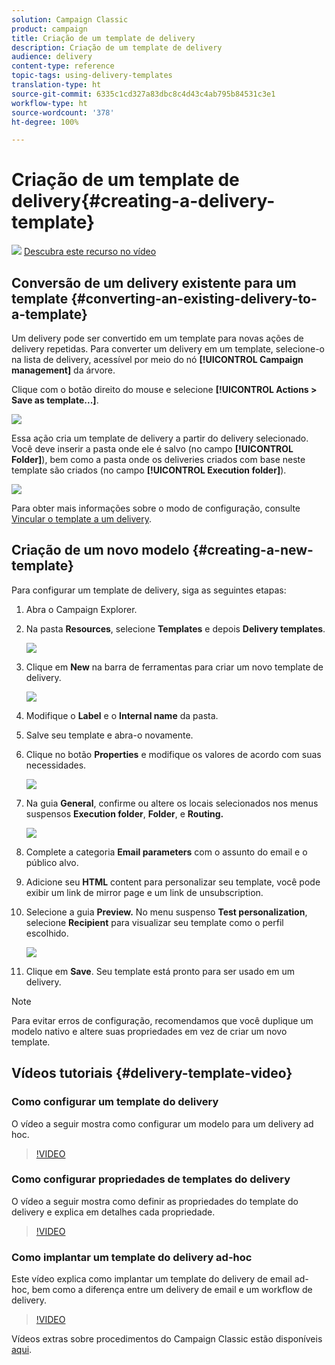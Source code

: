 ```yaml
---
solution: Campaign Classic
product: campaign
title: Criação de um template de delivery
description: Criação de um template de delivery
audience: delivery
content-type: reference
topic-tags: using-delivery-templates
translation-type: ht
source-git-commit: 6335c1cd327a83dbc8c4d43c4ab795b84531c3e1
workflow-type: ht
source-wordcount: '378'
ht-degree: 100%

---
```



# Criação de um template de delivery{#creating-a-delivery-template}

![](assets/do-not-localize/how-to-video.png) [Descubra este recurso no vídeo](#delivery-template-video)

## Conversão de um delivery existente para um template {#converting-an-existing-delivery-to-a-template}

Um delivery pode ser convertido em um template para novas ações de delivery repetidas. Para converter um delivery em um template, selecione-o na lista de delivery, acessível por meio do nó **[!UICONTROL Campaign management]** da árvore.

Clique com o botão direito do mouse e selecione **[!UICONTROL Actions > Save as template...]**.

![](assets/s_ncs_user_campaign_save_as_scenario.png)

Essa ação cria um template de delivery a partir do delivery selecionado. Você deve inserir a pasta onde ele é salvo (no campo **[!UICONTROL Folder]**), bem como a pasta onde os deliveries criados com base neste template são criados (no campo **[!UICONTROL Execution folder]**).

![](assets/s_ncs_user_campaign_save_as_scenario_a.png)

Para obter mais informações sobre o modo de configuração, consulte [Vincular o template a um delivery](../../delivery/using/creating-a-delivery-from-a-template.md#linking-the-template-to-a-delivery).

## Criação de um novo modelo {#creating-a-new-template}

Para configurar um template de delivery, siga as seguintes etapas:

1. Abra o Campaign Explorer.
1. Na pasta **Resources**, selecione **Templates** e depois **Delivery templates**.

   ![](assets/delivery_template_1.png)

1. Clique em **New** na barra de ferramentas para criar um novo template de delivery.

   ![](assets/delivery_template_2.png)

1. Modifique o **Label** e o **Internal name** da pasta.
1. Salve seu template e abra-o novamente.
1. Clique no botão **Properties** e modifique os valores de acordo com suas necessidades.

   ![](assets/delivery_template_3.png)

1. Na guia **General**, confirme ou altere os locais selecionados nos menus suspensos **Execution folder**, **Folder**, e **Routing.**

   ![](assets/delivery_template_4.png)

1. Complete a categoria **Email parameters** com o assunto do email e o público alvo.
1. Adicione seu **HTML** content para personalizar seu template, você pode exibir um link de mirror page e um link de unsubscription.
1. Selecione a guia **Preview.** No menu suspenso **Test personalization**, selecione **Recipient** para visualizar seu template como o perfil escolhido.

   ![](assets/delivery_template_5.png)

1. Clique em **Save**. Seu template está pronto para ser usado em um delivery.

>[!NOTE]
>
>Para evitar erros de configuração, recomendamos que você duplique um modelo nativo e altere suas propriedades em vez de criar um novo template.

## Vídeos tutoriais {#delivery-template-video}

### Como configurar um template do delivery

O vídeo a seguir mostra como configurar um modelo para um delivery ad hoc.

>[!VIDEO](https://video.tv.adobe.com/v/24066?quality=12&captions=por_br)

### Como configurar propriedades de templates do delivery

O vídeo a seguir mostra como definir as propriedades do template do delivery e explica em detalhes cada propriedade.

>[!VIDEO](https://video.tv.adobe.com/v/24067?quality=12&captions=por_br)

### Como implantar um template do delivery ad-hoc

Este vídeo explica como implantar um template do delivery de email ad-hoc, bem como a diferença entre um delivery de email e um workflow de delivery.

>[!VIDEO](https://video.tv.adobe.com/v/24065?quality=12&captions=por_br)

Vídeos extras sobre procedimentos do Campaign Classic estão disponíveis [aqui](https://experienceleague.adobe.com/docs/campaign-classic-learn/tutorials/overview.html?lang=pt-BR).